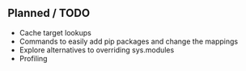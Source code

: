 ## Planned / TODO

- Cache target lookups
- Commands to easily add pip packages and change the mappings
- Explore alternatives to overriding sys.modules
- Profiling
